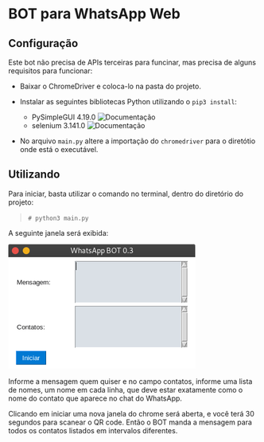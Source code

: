 # BOT para WhatsApp Web

## Configuração

Este bot não precisa de APIs terceiras para funcinar, mas precisa de alguns requisitos para funcionar:

- Baixar o ChromeDriver e coloca-lo na pasta do projeto.
- Instalar as seguintes bibliotecas Python utilizando o `pip3 install`:

	- PySimpleGUI         4.19.0 ![Documentação](https://pysimplegui.readthedocs.io/en/latest/)
	- selenium            3.141.0 ![Documentação](https://www.selenium.dev/documentation/en/webdriver/keyboard/)

- No arquivo `main.py` altere a importação do `chromedriver` para o diretótio onde está o executável.

## Utilizando

Para iniciar, basta utilizar o comando no terminal, dentro do diretório do projeto:

> `# python3 main.py`

A seguinte janela será exibida:

![Tela do Aplicativo](.github/screen.png)

Informe a mensagem quem quiser e no campo contatos, informe uma lista de nomes, um nome em cada linha, que deve estar exatamente como o nome do contato que aparece no chat do WhatsApp.

Clicando em iniciar uma nova janela do chrome será aberta, e você terá 30 segundos para scanear o QR code. Então o BOT manda a mensagem para todos os contatos listados em intervalos diferentes.


